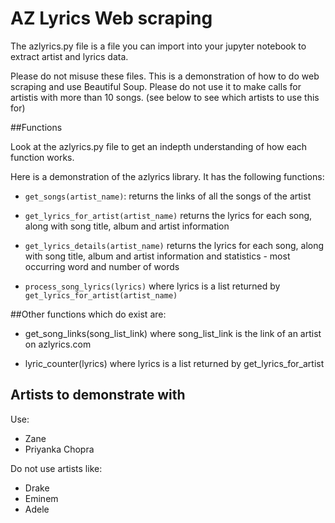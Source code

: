 # AZ Lyrics Web scraping

The azlyrics.py file is a file you can import into your jupyter notebook to extract artist and lyrics data.

Please do not misuse these files. This is a demonstration of how to do web scraping and use Beautiful Soup. Please do not use it to make calls for artistis with more than 10 songs. (see below to see which artists to use this for)

##Functions

Look at the azlyrics.py file to get an indepth understanding of how each function works.

Here is a demonstration of the azlyrics library. It has the following functions:

- ```get_songs(artist_name)```: returns the links of all the songs of the artist

- ```get_lyrics_for_artist(artist_name)``` returns the lyrics for each song, along with song title, album and artist information

- ```get_lyrics_details(artist_name)``` returns the lyrics for each song, along with song title, album and artist information and statistics - most occurring word and number of words

- ```process_song_lyrics(lyrics)``` where lyrics is a list returned by ```get_lyrics_for_artist(artist_name)```

##Other functions which do exist are:

- get_song_links(song_list_link) where song_list_link is the link of an artist on azlyrics.com

- lyric_counter(lyrics) where lyrics is a list returned by get_lyrics_for_artist


## Artists to demonstrate with
Use:

- Zane 
- Priyanka Chopra 

Do not use artists like:

- Drake 
- Eminem
- Adele 